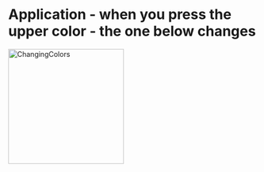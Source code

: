 # Application - when you press the upper color - the one below changes
<img width="233" alt="ChangingColors" src="https://github.com/BoyanPavlov/ChangingColors/assets/57092133/304fa9b2-38e8-4829-8bcb-bb452803d345">
